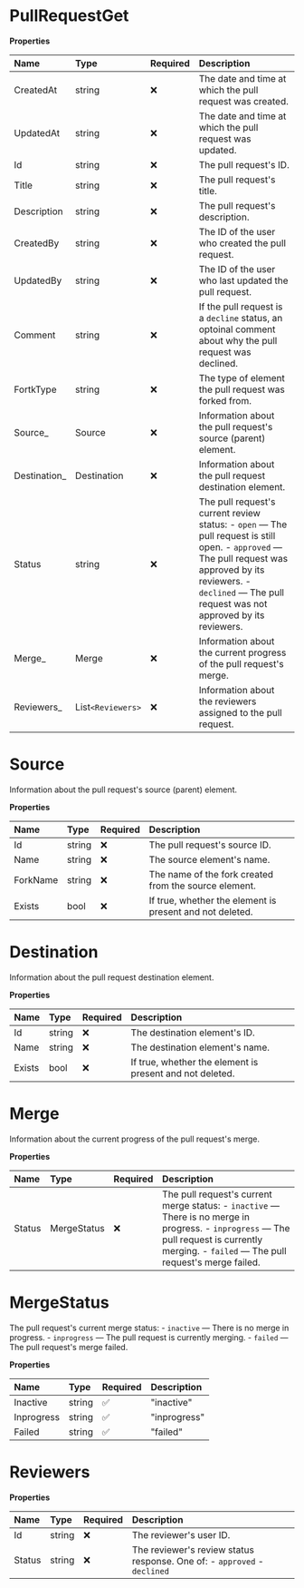 # PullRequestGet

**Properties**

| Name          | Type              | Required | Description                                                                                                                                                                                                            |
| :------------ | :---------------- | :------- | :--------------------------------------------------------------------------------------------------------------------------------------------------------------------------------------------------------------------- |
| CreatedAt     | string            | ❌       | The date and time at which the pull request was created.                                                                                                                                                               |
| UpdatedAt     | string            | ❌       | The date and time at which the pull request was updated.                                                                                                                                                               |
| Id            | string            | ❌       | The pull request's ID.                                                                                                                                                                                                 |
| Title         | string            | ❌       | The pull request's title.                                                                                                                                                                                              |
| Description   | string            | ❌       | The pull request's description.                                                                                                                                                                                        |
| CreatedBy     | string            | ❌       | The ID of the user who created the pull request.                                                                                                                                                                       |
| UpdatedBy     | string            | ❌       | The ID of the user who last updated the pull request.                                                                                                                                                                  |
| Comment       | string            | ❌       | If the pull request is a `decline` status, an optoinal comment about why the pull request was declined.                                                                                                                |
| FortkType     | string            | ❌       | The type of element the pull request was forked from.                                                                                                                                                                  |
| Source\_      | Source            | ❌       | Information about the pull request's source (parent) element.                                                                                                                                                          |
| Destination\_ | Destination       | ❌       | Information about the pull request destination element.                                                                                                                                                                |
| Status        | string            | ❌       | The pull request's current review status: - `open` — The pull request is still open. - `approved` — The pull request was approved by its reviewers. - `declined` — The pull request was not approved by its reviewers. |
| Merge\_       | Merge             | ❌       | Information about the current progress of the pull request's merge.                                                                                                                                                    |
| Reviewers\_   | List`<Reviewers>` | ❌       | Information about the reviewers assigned to the pull request.                                                                                                                                                          |

# Source

Information about the pull request's source (parent) element.

**Properties**

| Name     | Type   | Required | Description                                              |
| :------- | :----- | :------- | :------------------------------------------------------- |
| Id       | string | ❌       | The pull request's source ID.                            |
| Name     | string | ❌       | The source element's name.                               |
| ForkName | string | ❌       | The name of the fork created from the source element.    |
| Exists   | bool   | ❌       | If true, whether the element is present and not deleted. |

# Destination

Information about the pull request destination element.

**Properties**

| Name   | Type   | Required | Description                                              |
| :----- | :----- | :------- | :------------------------------------------------------- |
| Id     | string | ❌       | The destination element's ID.                            |
| Name   | string | ❌       | The destination element's name.                          |
| Exists | bool   | ❌       | If true, whether the element is present and not deleted. |

# Merge

Information about the current progress of the pull request's merge.

**Properties**

| Name   | Type        | Required | Description                                                                                                                                                                                  |
| :----- | :---------- | :------- | :------------------------------------------------------------------------------------------------------------------------------------------------------------------------------------------- |
| Status | MergeStatus | ❌       | The pull request's current merge status: - `inactive` — There is no merge in progress. - `inprogress` — The pull request is currently merging. - `failed` — The pull request's merge failed. |

# MergeStatus

The pull request's current merge status: - `inactive` — There is no merge in progress. - `inprogress` — The pull request is currently merging. - `failed` — The pull request's merge failed.

**Properties**

| Name       | Type   | Required | Description  |
| :--------- | :----- | :------- | :----------- |
| Inactive   | string | ✅       | "inactive"   |
| Inprogress | string | ✅       | "inprogress" |
| Failed     | string | ✅       | "failed"     |

# Reviewers

**Properties**

| Name   | Type   | Required | Description                                                              |
| :----- | :----- | :------- | :----------------------------------------------------------------------- |
| Id     | string | ❌       | The reviewer's user ID.                                                  |
| Status | string | ❌       | The reviewer's review status response. One of: - `approved` - `declined` |

<!-- This file was generated by liblab | https://liblab.com/ -->
